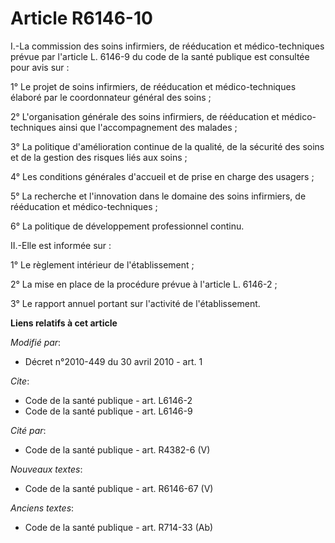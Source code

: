 # Article R6146-10

I.-La commission des soins infirmiers, de rééducation et médico-techniques prévue par l'article L. 6146-9 du code de la santé
publique est consultée pour avis sur : 

1° Le projet de soins infirmiers, de rééducation et médico-techniques élaboré par le coordonnateur général des soins ; 

2° L'organisation générale des soins infirmiers, de rééducation et médico-techniques ainsi que l'accompagnement des
malades ; 

3° La politique d'amélioration continue de la qualité, de la sécurité des soins et de la gestion des risques liés aux
soins ; 

4° Les conditions générales d'accueil et de prise en charge des usagers ; 

5° La recherche et l'innovation dans le domaine des soins infirmiers, de rééducation et médico-techniques ; 

6° La politique de développement professionnel continu. 

II.-Elle est informée sur : 

1° Le règlement intérieur de l'établissement ; 

2° La mise en place de la procédure prévue à l'article L. 6146-2 ; 

3° Le rapport annuel portant sur l'activité de l'établissement.

**Liens relatifs à cet article**

_Modifié par_:

  - Décret n°2010-449 du 30 avril 2010 - art. 1

_Cite_:

  - Code de la santé publique - art. L6146-2
  - Code de la santé publique - art. L6146-9

_Cité par_:

  - Code de la santé publique - art. R4382-6 (V)

_Nouveaux textes_:

  - Code de la santé publique - art. R6146-67 (V)

_Anciens textes_:

  - Code de la santé publique - art. R714-33 (Ab)
